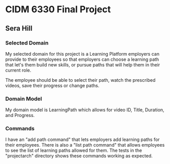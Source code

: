 # CIDM 6330 Final Project
## Sera Hill

### Selected Domain
My selected domain for this project is a Learning Platform employers can provide to their employees so that employers can choose a learning path that let's them build new skills, or pursue paths that will help them in their current role.

The employee should be able to select their path, watch the prescribed videos, save their progress or change paths. 

### Domain Model
My domain model is LearningPath which allows for video ID, Title, Duration, and Progress. 

### Commands
I have an "add path command" that lets employers add learning paths for their employees.
There is also a "list path command" that allows employees to see the list of learning paths allowed for them.
The tests in the "projectarch" directory shows these commands working as expected.